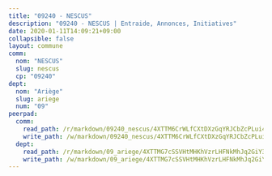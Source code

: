 ```yaml
---
title: "09240 - NESCUS"
description: "09240 - NESCUS | Entraide, Annonces, Initiatives"
date: 2020-01-11T14:09:21+09:00
collapsible: false
layout: commune
comm:
  nom: "NESCUS"
  slug: nescus
  cp: "09240"
dept:
  nom: "Ariège"
  slug: ariege
  num: "09"
peerpad:
  comm:
    read_path: /r/markdown/09240_nescus/4XTTM6CrWLfCXtDXzGqYRJCbZcPLui4h7sCktTjHbD5P4sFQu
    write_path: /w/markdown/09240_nescus/4XTTM6CrWLfCXtDXzGqYRJCbZcPLui4h7sCktTjHbD5P4sFQu-K3TgUPvFy6QLaoa6WrE3Ero22MxYej7FYX2ddDnDrh2HKhMGajWVEi9QGSszAMtShd44rECittPmNn65CGpLYosdbFCSiSdyYbKmigoX6sT8ELv8USGoJ6NNAHnmr7y97RKSAfRb
  dept:
    read_path: /r/markdown/09_ariege/4XTTMG7cSSVHtMHKhVzrLHFNkMhJq2GiY37tW1RLaySvmC5m7
    write_path: /w/markdown/09_ariege/4XTTMG7cSSVHtMHKhVzrLHFNkMhJq2GiY37tW1RLaySvmC5m7-K3TgTss1C8HjViVkpwivQX7MahnqC11ekSJQuYEnrMDTmDE1FfJsoB9BatqQw5xZL2YVE8soFWdt5YbjPCiw8Nef7nnDAgssxyMxh5u11RAcuqPo3TLSQutK9TFNiNP3xhEoTkkD
---
```


